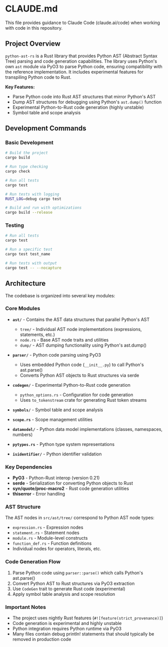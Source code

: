 # CLAUDE.md

This file provides guidance to Claude Code (claude.ai/code) when working with code in this repository.

## Project Overview

`python-ast-rs` is a Rust library that provides Python AST (Abstract Syntax Tree) parsing and code generation capabilities. The library uses Python's own `ast` module via PyO3 to parse Python code, ensuring compatibility with the reference implementation. It includes experimental features for transpiling Python code to Rust.

**Key Features:**
- Parse Python code into Rust AST structures that mirror Python's AST
- Dump AST structures for debugging using Python's `ast.dump()` function
- Experimental Python-to-Rust code generation (highly unstable)
- Symbol table and scope analysis

## Development Commands

### Basic Development
```bash
# Build the project
cargo build

# Run type checking
cargo check

# Run all tests
cargo test

# Run tests with logging
RUST_LOG=debug cargo test

# Build and run with optimizations
cargo build --release
```

### Testing
```bash
# Run all tests
cargo test

# Run a specific test
cargo test test_name

# Run tests with output
cargo test -- --nocapture
```

## Architecture

The codebase is organized into several key modules:

### Core Modules
- **`ast/`** - Contains the AST data structures that parallel Python's AST
  - `tree/` - Individual AST node implementations (expressions, statements, etc.)
  - `node.rs` - Base AST node traits and utilities
  - `dump/` - AST dumping functionality using Python's ast.dump()

- **`parser/`** - Python code parsing using PyO3
  - Uses embedded Python code (`__init__.py`) to call Python's ast.parse()
  - Converts Python AST objects to Rust structures via serde

- **`codegen/`** - Experimental Python-to-Rust code generation
  - `python_options.rs` - Configuration for code generation
  - Uses `to_tokenstream` crate for generating Rust token streams

- **`symbols/`** - Symbol table and scope analysis
- **`scope.rs`** - Scope management utilities
- **`datamodel/`** - Python data model implementations (classes, namespaces, numbers)
- **`pytypes.rs`** - Python type system representations
- **`isidentifier/`** - Python identifier validation

### Key Dependencies
- **PyO3** - Python-Rust interop (version 0.21)
- **serde** - Serialization for converting Python objects to Rust
- **syn/quote/proc-macro2** - Rust code generation utilities
- **thiserror** - Error handling

### AST Structure
The AST nodes in `src/ast/tree/` correspond to Python AST node types:
- `expression.rs` - Expression nodes
- `statement.rs` - Statement nodes  
- `module.rs` - Module-level constructs
- `function_def.rs` - Function definitions
- Individual nodes for operators, literals, etc.

### Code Generation Flow
1. Parse Python code using `parser::parse()` which calls Python's ast.parse()
2. Convert Python AST to Rust structures via PyO3 extraction
3. Use `CodeGen` trait to generate Rust code (experimental)
4. Apply symbol table analysis and scope resolution

### Important Notes
- The project uses nightly Rust features (`#![feature(strict_provenance)]`)
- Code generation is experimental and highly unstable
- Python integration requires Python runtime via PyO3
- Many files contain debug println! statements that should typically be removed in production code